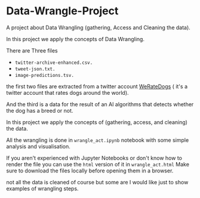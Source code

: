 # Data-Wrangle-Project
A project about Data Wrangling (gathering, Access and Cleaning the data).

In this project we apply the concepts of Data Wrangling.

There are Three files 
* `twitter-archive-enhanced.csv.`
* `tweet-json.txt.`
* `image-predictions.tsv.`

the first two files are extracted from a twitter account [WeRateDogs](https://twitter.com/dog_rates) ( it's a twitter account that rates dogs around the world).

And the third is a data for the result of an AI algorithms that detects whether the dog has a breed or not.

In this project we apply the concepts of (gathering, access, and cleaning) the data.

All the wrangling is done in `wrangle_act.ipynb` notebook with some simple analysis and visualisation.

If you aren't experienced with Jupyter Notebooks or don't know how to render the file you can use the `html` version of it in `wrangle_act.html` Make sure to download the files locally before opening them in a browser. 

not all the data is cleaned of course but some are I would like just to show examples of wrangling steps.
